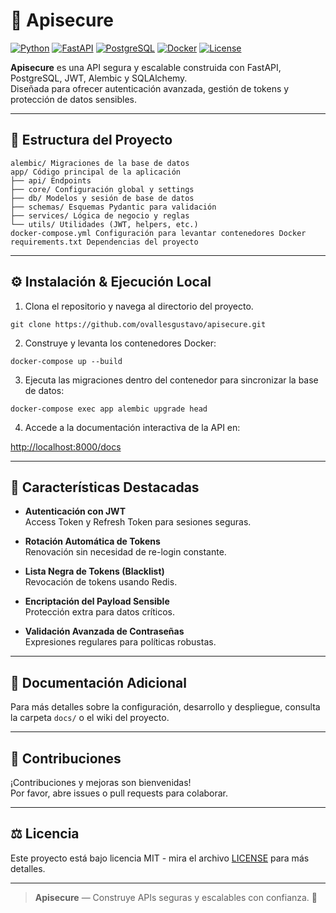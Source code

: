 # 🚀 Apisecure

[![Python](https://img.shields.io/badge/python-3.11-blue?logo=python)](https://www.python.org/)
[![FastAPI](https://img.shields.io/badge/FastAPI-009688?logo=fastapi&logoColor=white)](https://fastapi.tiangolo.com/)
[![PostgreSQL](https://img.shields.io/badge/PostgreSQL-336791?logo=postgresql&logoColor=white)](https://www.postgresql.org/)
[![Docker](https://img.shields.io/badge/docker-2496ED?logo=docker&logoColor=white)](https://www.docker.com/)
[![License](https://img.shields.io/badge/license-MIT-green)](LICENSE)

**Apisecure** es una API segura y escalable construida con FastAPI, PostgreSQL, JWT, Alembic y SQLAlchemy.  
Diseñada para ofrecer autenticación avanzada, gestión de tokens y protección de datos sensibles.

---

## 📁 Estructura del Proyecto
```code
alembic/ Migraciones de la base de datos
app/ Código principal de la aplicación
├── api/ Endpoints
├── core/ Configuración global y settings
├── db/ Modelos y sesión de base de datos
├── schemas/ Esquemas Pydantic para validación
├── services/ Lógica de negocio y reglas
└── utils/ Utilidades (JWT, helpers, etc.)
docker-compose.yml Configuración para levantar contenedores Docker
requirements.txt Dependencias del proyecto
```

---

## ⚙️ Instalación & Ejecución Local

1. Clona el repositorio y navega al directorio del proyecto.
```code
git clone https://github.com/ovallesgustavo/apisecure.git
```

2. Construye y levanta los contenedores Docker:
```code
docker-compose up --build
```
3. Ejecuta las migraciones dentro del contenedor para sincronizar la base de datos:
```code
docker-compose exec app alembic upgrade head
```
4. Accede a la documentación interactiva de la API en:

[http://localhost:8000/docs](http://localhost:8000/docs)

---

## 🔐 Características Destacadas

- **Autenticación con JWT**  
  Access Token y Refresh Token para sesiones seguras.

- **Rotación Automática de Tokens**  
  Renovación sin necesidad de re-login constante.

- **Lista Negra de Tokens (Blacklist)**  
  Revocación de tokens usando Redis.

- **Encriptación del Payload Sensible**  
  Protección extra para datos críticos.

- **Validación Avanzada de Contraseñas**  
  Expresiones regulares para políticas robustas.

---

## 📖 Documentación Adicional

Para más detalles sobre la configuración, desarrollo y despliegue, consulta la carpeta `docs/` o el wiki del proyecto.

---

## 🤝 Contribuciones

¡Contribuciones y mejoras son bienvenidas!  
Por favor, abre issues o pull requests para colaborar.

---

## ⚖️ Licencia

Este proyecto está bajo licencia MIT - mira el archivo [LICENSE](LICENSE) para más detalles.

---

> **Apisecure** — Construye APIs seguras y escalables con confianza. 🚀